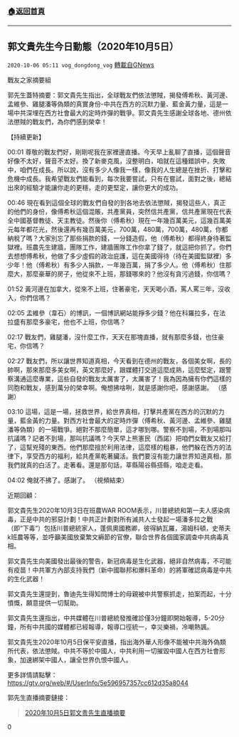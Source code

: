 ###  [:house:返回首頁](https://github.com/ourhimalayas/txt)
---

## 郭文貴先生今日動態（2020年10月5日）
`2020-10-06 05:11 vog_dongdong_vog` [轉載自GNews](https://gnews.org/zh-hant/405945/)

戰友之家摘要組

郭先生蓋特摘要：郭文貴先生指出，全球戰友們依法懲賊，揭發傅希秋、黃河邊、孟維參、雞腿潘等偽類的真實身份-中共在西方的沉默力量、藍金黃力量，這是一場中共深埋在西方社會最大的定時炸彈的戰爭。郭文貴先生感謝全球各地、德州依法懲賊的戰友們，為你們感到榮幸！

【持續更新】

00:01 尊敬的戰友們好，剛剛呢我在家裡邊直播。今天早上亂聊了直播，這個聲音好像不太好，聲音不太好。換了新麥克風，沒整明白，咱就在這種錯誤中，失敗中，咱們在成長。所以說，沒有多少人像我一樣，像我的人生總是在挫折、打擊和危機中成長。我希望戰友們能看到，每次我要嘗試，只有在嘗試，面對之後，總結出來的經驗才能讓你走的更穩，走的更堅定，讓你更大的成功。

00:46 現在看到這個全球的戰友們自發的到各地去依法懲賊，揭發這些人，真正的他們的身份，像傅希秋這個混賬，共產黨員，突然信共產黨，信共產黨現在代表全中國基督教徒、天主教徒。然後你（傅希秋）現在一年幾百萬美元，這幾百萬美元每年都花光，然後還再有幾百萬美元，700萬，480萬，700萬，480萬，你都納稅了嗎？大家別忘了那些捐款的錢，一分錢造假，他（傅希秋）都得終身待著監獄裡。班農先生建牆，團隊工作，建牆團隊工作你拿了錢了，就這把你抓了。你們去想想傅希秋，他做了多少虛假的政治庇護，這在美國得待（待在美國監獄裡）多少年！他（傅希秋）有多少人捐款，一年幾百萬，捐了多少人。他（傅希秋）住那麼大，那麼豪華的房子，他從來不上班，那錢哪來的？他沒有貪污過錢，你信嗎？

01:52 黃河邊在加拿大，從來不上班，住著豪宅，天天喝小酒，罵人罵三年，沒收入，你們信嗎？

02:05 孟維參（韋石）的博訊，一個博訊網站能掙多少錢？他在科羅拉多，在法拉盛有那麼多豪宅，他也不上班，你信嗎？

02:17 戰友們，雞腿潘，沒什麼工作，天天在那塊直播，就有那麼多錢，也住豪宅，你信嗎？

02:27 戰友們，所以讓世界知道真相，今天看到在德州的戰友，各個美女啊，長的帥啊，那來那麼多美女啊，英文那麼好，跟媒體打交道這麼成熟，這麼堅定，跟警察溝通這麼專業，這些自發的戰友太厲害了，太厲害了！我為因為擁有你們這樣的同胞和戰友，感到萬分的榮幸啊。俺想拂啥咧，就是感謝你吧，感謝感謝。 （感謝）

03:10 這場，這是一場，拯救世界，給世界真相，打擊共產黨在西方的沉默的力量，藍金黃的力量。對西方社會最大的定時炸彈（傅希秋、黃河邊、孟維參、雞腿潘等偽類）的一場戰爭。絕對不那麼簡單，這才哪到哪。警察不到場，不到場那叫抗議嗎？記者不到場，那叫抗議嗎？今天早上熊憲民（西諾）把咱們女戰友又給打了，這幫兇殘的東西。他們那麼擅於利用法律，這麼樣的粗暴，他們躲在西方的法律下，享受西方的福利，給共產黨乾著臟活。我們要沒有能力讓世界知道真相，那我們就真的白活了。走著看。還是那句話，莘縣陽谷縣搭縣，咱走走看。

04:02 俺就不拂了。感謝了。 （視頻結束）

近期回顧：

郭文貴先生2020年10月3日在班農WAR ROOM表示，川普總統和第一夫人感染病毒，正是中共的邪惡計劃！中共正計劃對所有滅共人士發起一場潘多拉之戰（即“下毒”）包括川普總統家人，蓬佩奧國務卿，彼得納瓦羅，湯姆科頓，史蒂夫k班農等等，並呼籲美國放棄繁文縟節的官僚，聯合世界各個國家調查中共病毒真相。

郭文貴先生向美國發出最後的警告，新冠病毒是生化武器，絕非自然病毒，不可能有疫苗！中共軍方內部支持我們（新中國聯邦和爆料革命）的將軍確認病毒是中共的生化武器！

郭文貴先生還提到，魯迪先生得知閆博士的母親被中共警察抓走，拍案而起，十分憤慨，願意提供一切幫助。

郭文貴先生還指出，中共媒體在川普總統發推確診僅3分鐘即開始報導，5-20分鐘，所有中共國的媒體都已經報導，報導口徑統一，幸災樂禍，冷嘲熱諷。

郭文貴先生2020年10月5日保平安直播，指出海外華人形像不能被中共海外偽類所代表，依法懲賊。中共不等於中國人，中共利用一切摧毀中國人在西方社會形象，加速綁架中國人，讓全世界仇恨中國人。

更多詳情請點擊：https://gtv.org/web/#/UserInfo/5e596957357cc612d35a8044

郭先生直播摘要鏈接：

> [2020年10月5日郭文贵先生直播摘要](https://gnews.org/zh-hans/405246/)

0
